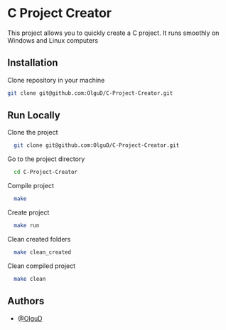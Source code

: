 # C Project Creator

This project allows you to quickly create a C project. It runs smoothly on Windows and Linux computers

## Installation

Clone repository in your machine

```bash
git clone git@github.com:OlguD/C-Project-Creator.git
```


## Run Locally

Clone the project

```bash
  git clone git@github.com:OlguD/C-Project-Creator.git
```

Go to the project directory

```bash
  cd C-Project-Creator
```

Compile project

```bash
  make
```

Create project 

```bash
  make run
```

Clean created folders

```bash
  make clean_created
```

Clean compiled project 

```bash
  make clean
```


## Authors

- [@OlguD](https://github.com/OlguD)

